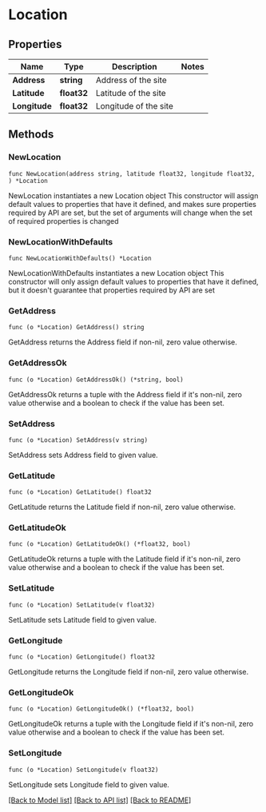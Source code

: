 # Location

## Properties

Name | Type | Description | Notes
------------ | ------------- | ------------- | -------------
**Address** | **string** | Address of the site | 
**Latitude** | **float32** | Latitude of the site | 
**Longitude** | **float32** | Longitude of the site | 

## Methods

### NewLocation

`func NewLocation(address string, latitude float32, longitude float32, ) *Location`

NewLocation instantiates a new Location object
This constructor will assign default values to properties that have it defined,
and makes sure properties required by API are set, but the set of arguments
will change when the set of required properties is changed

### NewLocationWithDefaults

`func NewLocationWithDefaults() *Location`

NewLocationWithDefaults instantiates a new Location object
This constructor will only assign default values to properties that have it defined,
but it doesn't guarantee that properties required by API are set

### GetAddress

`func (o *Location) GetAddress() string`

GetAddress returns the Address field if non-nil, zero value otherwise.

### GetAddressOk

`func (o *Location) GetAddressOk() (*string, bool)`

GetAddressOk returns a tuple with the Address field if it's non-nil, zero value otherwise
and a boolean to check if the value has been set.

### SetAddress

`func (o *Location) SetAddress(v string)`

SetAddress sets Address field to given value.


### GetLatitude

`func (o *Location) GetLatitude() float32`

GetLatitude returns the Latitude field if non-nil, zero value otherwise.

### GetLatitudeOk

`func (o *Location) GetLatitudeOk() (*float32, bool)`

GetLatitudeOk returns a tuple with the Latitude field if it's non-nil, zero value otherwise
and a boolean to check if the value has been set.

### SetLatitude

`func (o *Location) SetLatitude(v float32)`

SetLatitude sets Latitude field to given value.


### GetLongitude

`func (o *Location) GetLongitude() float32`

GetLongitude returns the Longitude field if non-nil, zero value otherwise.

### GetLongitudeOk

`func (o *Location) GetLongitudeOk() (*float32, bool)`

GetLongitudeOk returns a tuple with the Longitude field if it's non-nil, zero value otherwise
and a boolean to check if the value has been set.

### SetLongitude

`func (o *Location) SetLongitude(v float32)`

SetLongitude sets Longitude field to given value.



[[Back to Model list]](../README.md#documentation-for-models) [[Back to API list]](../README.md#documentation-for-api-endpoints) [[Back to README]](../README.md)


